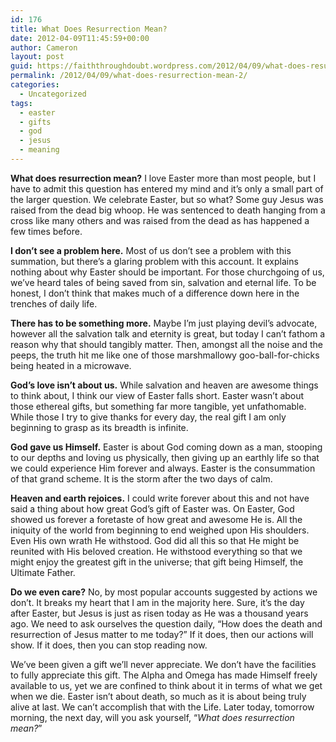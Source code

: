 ```yaml
---
id: 176
title: What Does Resurrection Mean?
date: 2012-04-09T11:45:59+00:00
author: Cameron
layout: post
guid: https://faiththroughdoubt.wordpress.com/2012/04/09/what-does-resurrection-mean/
permalink: /2012/04/09/what-does-resurrection-mean-2/
categories:
  - Uncategorized
tags:
  - easter
  - gifts
  - god
  - jesus
  - meaning
---
```

**What does resurrection mean?** I love Easter more than most people, but I have to admit this question has entered my mind and it’s only a small part of the larger question. We celebrate Easter, but so what? Some guy Jesus was raised from the dead big whoop. He was sentenced to death hanging from a cross like many others and was raised from the dead as has happened a few times before.

**I don’t see a problem here.** Most of us don’t see a problem with this summation, but there’s a glaring problem with this account. It explains nothing about why Easter should be important. For those churchgoing of us, we’ve heard tales of being saved from sin, salvation and eternal life. To be honest, I don’t think that makes much of a difference down here in the trenches of daily life.

**There has to be something more.** Maybe I’m just playing devil’s advocate, however all the salvation talk and eternity is great, but today I can’t fathom a reason why that should tangibly matter. Then, amongst all the noise and the peeps, the truth hit me like one of those marshmallowy goo-ball-for-chicks being heated in a microwave.

**God’s love isn’t about us.** While salvation and heaven are awesome things to think about, I think our view of Easter falls short. Easter wasn’t about those ethereal gifts, but something far more tangible, yet unfathomable. While those I try to give thanks for every day, the real gift I am only beginning to grasp as its breadth is infinite.

**God gave us Himself.** Easter is about God coming down as a man, stooping to our depths and loving us physically, then giving up an earthly life so that we could experience Him forever and always. Easter is the consummation of that grand scheme. It is the storm after the two days of calm.

**Heaven and earth rejoices.** I could write forever about this and not have said a thing about how great God’s gift of Easter was. On Easter, God showed us forever a foretaste of how great and awesome He is. All the iniquity of the world from beginning to end weighed upon His shoulders. Even His own wrath He withstood. God did all this so that He might be reunited with His beloved creation. He withstood everything so that we might enjoy the greatest gift in the universe; that gift being Himself, the Ultimate Father.

**Do we even care?** No, by most popular accounts suggested by actions we don’t. It breaks my heart that I am in the majority here. Sure, it’s the day after Easter, but Jesus is just as risen today as He was a thousand years ago. We need to ask ourselves the question daily, “How does the death and resurrection of Jesus matter to me today?” If it does, then our actions will show. If it does, then you can stop reading now.

We’ve been given a gift we’ll never appreciate. We don’t have the facilities to fully appreciate this gift. The Alpha and Omega has made Himself freely available to us, yet we are confined to think about it in terms of what we get when we die. Easter isn’t about death, so much as it is about being truly alive at last. We can’t accomplish that with the Life. Later today, tomorrow morning, the next day, will you ask yourself, “_What does resurrection mean?_”